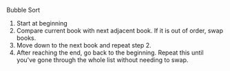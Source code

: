 Bubble Sort
1. Start at beginning
2. Compare current book with next adjacent book. If it is out of order, swap books.
3. Move down to the next book and repeat step 2.
4. After reaching the end, go back to the beginning. Repeat this until you've gone through the whole list without needing to swap.